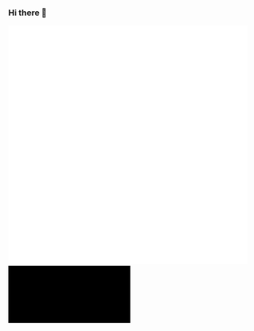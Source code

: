 ### Hi there 👋
![code](https://github.com/Abrar-04/Abrar-04/blob/master/%23gif/code.gif)
![matrix](https://github.com/Abrar-04/Abrar-04/blob/master/%23gif/matrix.gif)

<!--
**Abrar-04/Abrar-04** is a ✨ _special_ ✨ repository because its `README.md` (this file) appears on your GitHub profile.

Here are some ideas to get you started:

- 🔭 I’m currently working on ...
- 🌱 I’m currently learning ...
- 👯 I’m looking to collaborate on ...
- 🤔 I’m looking for help with ...
- 💬 Ask me about ...
- 📫 How to reach me: ...
- 😄 Pronouns: ...
- ⚡ Fun fact: ...
-->
